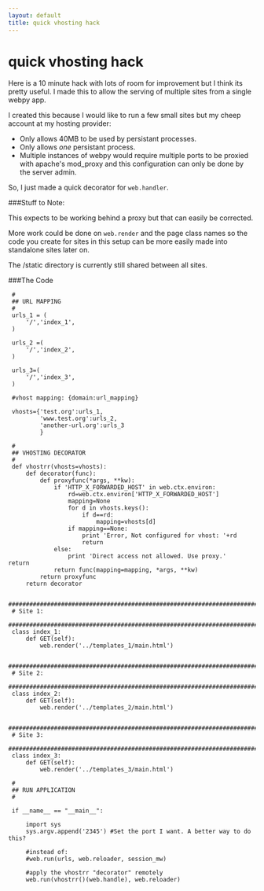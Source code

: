 ```yaml
---
layout: default
title: quick vhosting hack
---
```


# quick vhosting hack

Here is a 10 minute hack with lots of room for improvement but I think its
pretty useful. I made this to allow the serving of multiple
sites from a single webpy app.

I created this because I would like to run a few small sites but my cheep
account at my hosting provider:

 * Only allows 40MB to be used by persistant processes. 
 * Only allows *one* persistant process.
 * Multiple instances of webpy would require multiple ports to be proxied with apache's mod_proxy
   and this configuration can only be done by the server admin.

So, I just made a quick decorator for `web.handler`.

###Stuff to Note:

This expects to be working behind a proxy but that can easily be corrected.

More work could be done on `web.render` and the page class names so
the code you create for sites in this setup can be more easily made into
standalone sites later on.

The /static directory is currently still shared between all sites.


###The Code

     #
     ## URL MAPPING
     #
     urls_1 = (
         '/','index_1',
     )
     
     urls_2 =(
         '/','index_2',
     )
     
     urls_3=(
         '/','index_3',
     )

     #vhost mapping: {domain:url_mapping}

     vhosts={'test.org':urls_1,
             'www.test.org':urls_2,
             'another-url.org':urls_3
             }

     #
     ## VHOSTING DECORATOR
     #     
     def vhostrr(vhosts=vhosts):
         def decorator(func): 
             def proxyfunc(*args, **kw):
                 if 'HTTP_X_FORWARDED_HOST' in web.ctx.environ:
                     rd=web.ctx.environ['HTTP_X_FORWARDED_HOST']
                     mapping=None
                     for d in vhosts.keys():
                         if d==rd:
                             mapping=vhosts[d]
                     if mapping==None:
                         print 'Error, Not configured for vhost: '+rd
                         return
                 else:
                     print 'Direct access not allowed. Use proxy.'                     return
                 return func(mapping=mapping, *args, **kw)
             return proxyfunc
         return decorator
          
     ########################################################################
     # Site 1:
     ########################################################################
     class index_1:
         def GET(self):
             web.render('../templates_1/main.html')
     
     ########################################################################
     # Site 2:
     ########################################################################
     class index_2:
         def GET(self):
             web.render('../templates_2/main.html')
     
     ########################################################################
     # Site 3:
     ########################################################################
     class index_3:
         def GET(self):
             web.render('../templates_3/main.html')

     #
     ## RUN APPLICATION
     #
     
     if __name__ == "__main__":
     
         import sys
         sys.argv.append('2345') #Set the port I want. A better way to do this?
         
         #instead of:
         #web.run(urls, web.reloader, session_mw)
         
         #apply the vhostrr "decorator" remotely
         web.run(vhostrr()(web.handle), web.reloader)
